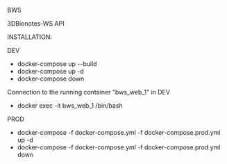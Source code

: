 BWS

3DBionotes-WS API

INSTALLATION:

DEV
- docker-compose up --build
- docker-compose up -d
- docker-compose down

 Connection to the running container "bws_web_1" in DEV
- docker exec -it bws_web_1 /bin/bash

PROD
- docker-compose -f docker-compose.yml -f docker-compose.prod.yml up -d
- docker-compose -f docker-compose.yml -f docker-compose.prod.yml down
